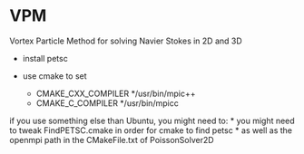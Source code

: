 # VPM
Vortex Particle Method for solving Navier Stokes in 2D and 3D

* install petsc

* use cmake to set
    * CMAKE_CXX_COMPILER              */usr/bin/mpic++
    * CMAKE_C_COMPILER                */usr/bin/mpicc

if you use something else than Ubuntu, you might need to:
    * you might need to tweak FindPETSC.cmake in order for cmake to find petsc
    * as well as the openmpi path in the CMakeFile.txt of PoissonSolver2D

